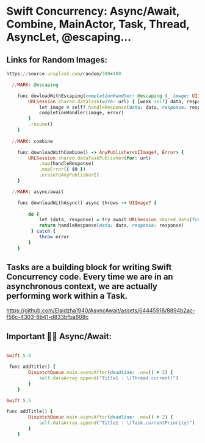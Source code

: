 Swift Concurrency: Async/Await, Combine, MainActor, Task, Thread, AsyncLet, @escaping...
============

Links for Random Images: 
------------------------

```````````````````````ruby
https://source.unsplash.com/random/300×400

```````````````````````
 
```````````````````````ruby
  //MARK: @escaping

    func dowloadWithEscaping(completionHandler: @escaping (_ image: UIImage?, _ error: Error?) -> Void) {
        URLSession.shared.dataTask(with: url) { [weak self] data, response, error in
            let image = self?.handleResponse(data: data, response: response)
            completionHandler(image, error)
        }
        .resume()
    }
 
  //MARK: combine

    func downloadWithCombine() -> AnyPublisher<UIImage?, Error> {
        URLSession.shared.dataTaskPublisher(for: url)
            .map(handleResponse)
            .mapError({ $0 })
            .eraseToAnyPublisher()
    }

  //MARK: async/await

    func downloadWithAsync() async throws -> UIImage? {
        
        do {
            let (data, response) = try await URLSession.shared.data(from: url, delegate: nil)
            return handleResponse(data: data, response: response)
         } catch {
            throw error
        }
    }
```````````````````````

Tasks are a building block for writing Swift Concurrency code. Every time we are in an asynchronous context, we are actually performing work within a Task.
-----------------------------------------------------------------------------------------------------------------------------------------------------------

https://github.com/Elaidzha1940/AsyncAwait/assets/64445918/8894b2ac-f56c-4303-8b41-d833bfba608c

Important ✌🏻 Async/Await: 
-------------------------

```````````````````````ruby

Swift 5.0

 func addTitle() {
        DispatchQueue.main.asyncAfter(deadline: .now() + 2) {
            self.daraArray.append("Title1 : \(Thread.current)")
        }
    }

Swift 5.5

func addTitle() {
        DispatchQueue.main.asyncAfter(deadline: .now() + 2) {
            self.dataArray.append("Title1 : \(Task.currentPriority)")
        }
    }
```````````````````````
